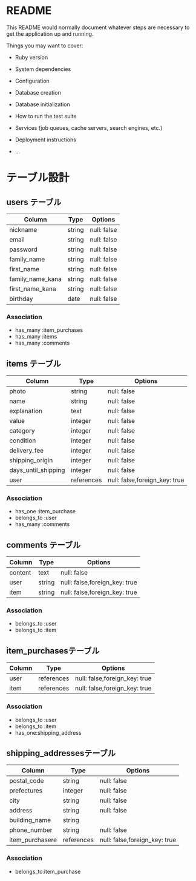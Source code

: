 # README

This README would normally document whatever steps are necessary to get the
application up and running.

Things you may want to cover:

* Ruby version

* System dependencies

* Configuration

* Database creation

* Database initialization

* How to run the test suite

* Services (job queues, cache servers, search engines, etc.)

* Deployment instructions

* ...

# テーブル設計

## users テーブル

| Column   | Type   | Options     |
| -------- | ------ | ----------- |
| nickname | string | null: false |
| email    | string | null: false |
| password | string | null: false |
| family_name | string | null: false |
| first_name | string | null: false |
| family_name_kana | string | null: false |
| first_name_kana | string | null: false |
| birthday | date | null: false |

### Association

- has_many :item_purchases
- has_many :items
- has_many :comments

## items テーブル
| Column   | Type   | Options     |
| -------- | ------ | ----------- |
| photo | string | null: false |
| name | string | null: false |
| explanation | text | null: false |
| value | integer | null: false |
| category | integer | null: false |
| condition | integer | null: false |
| delivery_fee | integer | null: false |
| shipping_origin | integer | null: false |
| days_until_shipping | integer | null: false |
| user | references | null: false,foreign_key: true  |

### Association

- has_one :item_purchase
- belongs_to :user
- has_many :comments

## comments テーブル
| Column   | Type   | Options     |
| -------- | ------ | ----------- |
| content | text | null: false |
| user | string | null: false,foreign_key: true |
| item | string | null: false,foreign_key: true |

### Association

- belongs_to :user
- belongs_to :item

##  item_purchasesテーブル
| Column   | Type   | Options     |
| -------- | ------ | ----------- |
| user | references | null: false,foreign_key: true |
| item | references | null: false,foreign_key: true |

### Association

- belongs_to :user
- belongs_to :item
- has_one:shipping_address

##  shipping_addressesテーブル
| Column   | Type   | Options     |
| -------- | ------ | ----------- |
| postal_code | string | null: false |
| prefectures | integer | null: false |
| city | string | null: false |
| address | string | null: false |
| building_name | string |  |
| phone_number | string | null: false |
| item_purchasere | references | null: false,foreign_key: true |

### Association
- belongs_to:item_purchase
